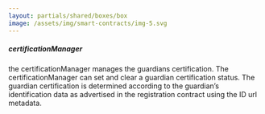 ```yaml
---
layout: partials/shared/boxes/box
image: /assets/img/smart-contracts/img-5.svg
---
```


##### certificationManager

the certificationManager manages the guardians certification. The certificationManager can set and clear a guardian certification status. The guardian certification is determined according to the guardian’s identification data as advertised in the registration contract using the ID url metadata.
